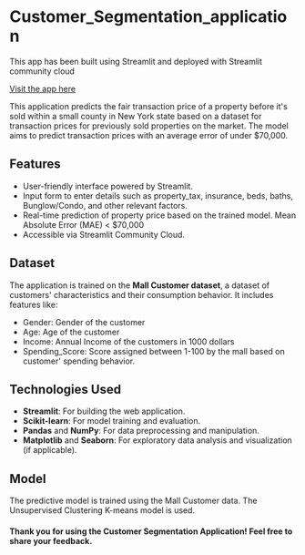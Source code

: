 # Customer_Segmentation_application
This app has been built using Streamlit and deployed with Streamlit community cloud

[Visit the app here](https://real-estate-price-predictor-app.streamlit.app/)

This application predicts the fair transaction price of a property before it's sold within a small county in New York state based on a dataset for transaction prices for previously sold properties on the market. The model aims to predict transaction prices with an average error of under $70,000.

## Features
- User-friendly interface powered by Streamlit.
- Input form to enter details such as property_tax, insurance, beds, baths, Bunglow/Condo, and other relevant factors.
- Real-time prediction of property price based on the trained model. Mean Absolute Error (MAE) < $70,000
- Accessible via Streamlit Community Cloud.

## Dataset
The application is trained on the **Mall Customer dataset**, a dataset of customers' characteristics and their consumption behavior. It includes features like:
- Gender: Gender of the customer
- Age: Age of the customer
- Income: Annual Income of the customers in 1000 dollars
- Spending_Score: Score assigned between 1-100 by the mall based on customer' spending behavior.


## Technologies Used
- **Streamlit**: For building the web application.
- **Scikit-learn**: For model training and evaluation.
- **Pandas** and **NumPy**: For data preprocessing and manipulation.
- **Matplotlib** and **Seaborn**: For exploratory data analysis and visualization (if applicable).

## Model
The predictive model is trained using the Mall Customer data. The Unsupervised Clustering K-means model is used.


#### Thank you for using the Customer Segmentation Application! Feel free to share your feedback.
